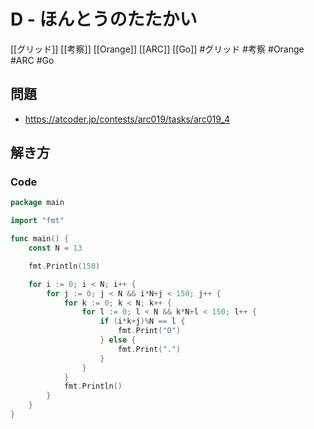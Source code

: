 # D - ほんとうのたたかい
[[グリッド]] [[考察]] [[Orange]] [[ARC]] [[Go]]
#グリッド #考察 #Orange #ARC #Go 

## 問題
- https://atcoder.jp/contests/arc019/tasks/arc019_4

## 解き方
### Code
```go
package main

import "fmt"

func main() {
	const N = 13

	fmt.Println(150)

	for i := 0; i < N; i++ {
		for j := 0; j < N && i*N+j < 150; j++ {
			for k := 0; k < N; k++ {
				for l := 0; l < N && k*N+l < 150; l++ {
					if (i*k+j)%N == l {
						fmt.Print("O")
					} else {
						fmt.Print(".")
					}
				}
			}
			fmt.Println()
		}
	}
}
```